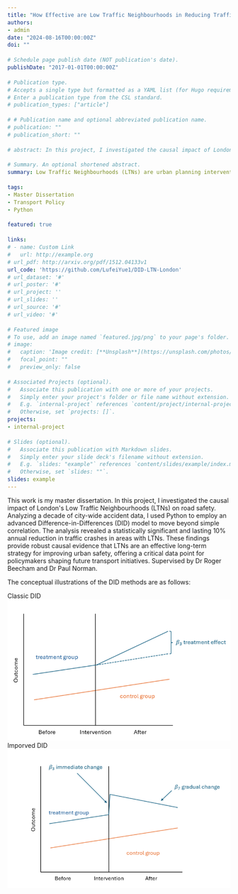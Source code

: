 ```yaml
---
title: "How Effective are Low Traffic Neighbourhoods in Reducing Traffic Accidents? A City-Wide Difference-in-Differences Study in London"
authors:
- admin
date: "2024-08-16T00:00:00Z"
doi: ""

# Schedule page publish date (NOT publication's date).
publishDate: "2017-01-01T00:00:00Z"

# Publication type.
# Accepts a single type but formatted as a YAML list (for Hugo requirements).
# Enter a publication type from the CSL standard.
# publication_types: ["article"]

# # Publication name and optional abbreviated publication name.
# publication: ""
# publication_short: ""

# abstract: In this project, I investigated the causal impact of London's Low Traffic Neighbourhoods (LTNs) on road safety. Analyzing a decade of city-wide accident data, I used Python to employ an advanced Difference-in-Differences (DID) model to move beyond simple correlation. The analysis revealed a statistically significant and lasting 10% annual reduction in traffic crashes in areas with LTNs. These findings provide robust causal evidence that LTNs are an effective long-term strategy for improving urban safety, offering a critical data point for policymakers shaping future transport initiatives. 

# Summary. An optional shortened abstract.
summary: Low Traffic Neighbourhoods (LTNs) are urban planning interventions aimed at reducing through traffic and improving road safety for pedestrians and cyclists. This study evaluates the effectiveness of LTNs in reducing traffic accidents in London using a Difference-in-Differences (DID) approach. The study analyzes annual traffic accident data from 2015 to mid 2024 and employs both a traditional DID model and an improved DID model to assess the short- and long-term effects of LTNs. 

tags:
- Master Dissertation
- Transport Policy
- Python

featured: true

links:
# - name: Custom Link
#   url: http://example.org
# url_pdf: http://arxiv.org/pdf/1512.04133v1
url_code: 'https://github.com/LufeiYue1/DID-LTN-London'
# url_dataset: '#'
# url_poster: '#'
# url_project: ''
# url_slides: ''
# url_source: '#'
# url_video: '#'

# Featured image
# To use, add an image named `featured.jpg/png` to your page's folder. 
# image:
#   caption: 'Image credit: [**Unsplash**](https://unsplash.com/photos/s9CC2SKySJM)'
#   focal_point: ""
#   preview_only: false

# Associated Projects (optional).
#   Associate this publication with one or more of your projects.
#   Simply enter your project's folder or file name without extension.
#   E.g. `internal-project` references `content/project/internal-project/index.md`.
#   Otherwise, set `projects: []`.
projects:
- internal-project

# Slides (optional).
#   Associate this publication with Markdown slides.
#   Simply enter your slide deck's filename without extension.
#   E.g. `slides: "example"` references `content/slides/example/index.md`.
#   Otherwise, set `slides: ""`.
slides: example
---
```


This work is my master dissertation. In this project, I investigated the causal impact of London's Low Traffic Neighbourhoods (LTNs) on road safety. Analyzing a decade of city-wide accident data, I used Python to employ an advanced Difference-in-Differences (DID) model to move beyond simple correlation. The analysis revealed a statistically significant and lasting 10% annual reduction in traffic crashes in areas with LTNs. These findings provide robust causal evidence that LTNs are an effective long-term strategy for improving urban safety, offering a critical data point for policymakers shaping future transport initiatives. 
Supervised by Dr Roger Beecham and Dr Paul Norman.

The conceptual illustrations of the DID methods are as follows:

Classic DID
![Classic DID](DID1.jpg)
Imporved DID
![Imporved DID](DID.jpg)



<!-- {{% callout note %}}
Create your slides in Markdown - click the *Slides* button to check out the example.
{{% /callout %}} -->

<!-- Add the publication's **full text** or **supplementary notes** here. You can use rich formatting such as including [code, math, and images](https://docs.hugoblox.com/content/writing-markdown-latex/). -->

